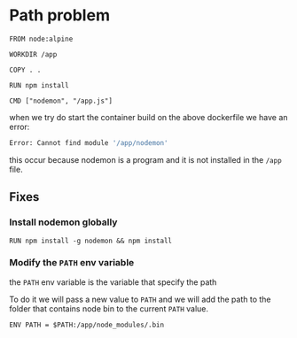 # Path problem

```docker
FROM node:alpine

WORKDIR /app

COPY . .

RUN npm install

CMD ["nodemon", "/app.js"]
```

when we try do start the container build on the above dockerfile we have an error:

```sh
Error: Cannot find module '/app/nodemon'
```

this occur because nodemon is a program and it is not installed in the `/app` file.

## Fixes

### Install nodemon globally

```docker
RUN npm install -g nodemon && npm install
```

### Modify the `PATH` env variable

the `PATH` env variable is the variable that specify the path

To do it we will pass a new value to `PATH` and we will add the path to the folder that contains node bin to the current `PATH` value.

```docker
ENV PATH = $PATH:/app/node_modules/.bin
```
